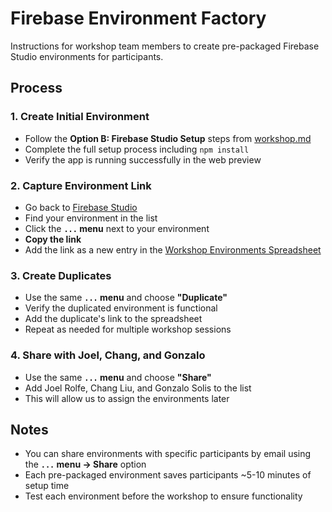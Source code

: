 # Firebase Environment Factory

Instructions for workshop team members to create pre-packaged Firebase Studio environments for participants.

## Process

### 1. Create Initial Environment
- Follow the **Option B: Firebase Studio Setup** steps from [workshop.md](./workshop.md)
- Complete the full setup process including `npm install`
- Verify the app is running successfully in the web preview

### 2. Capture Environment Link
- Go back to [Firebase Studio](https://studio.firebase.google.com/)
- Find your environment in the list
- Click the **`...` menu** next to your environment
- **Copy the link**
- Add the link as a new entry in the [Workshop Environments Spreadsheet](https://docs.google.com/spreadsheets/d/1hNdpYMsJJcs7cQlCuk5BVH5JbcF_5AU7NrCH2EZO42g/edit?gid=0#gid=0)

### 3. Create Duplicates
- Use the same **`...` menu** and choose **"Duplicate"**
- Verify the duplicated environment is functional
- Add the duplicate's link to the spreadsheet
- Repeat as needed for multiple workshop sessions

### 4. Share with Joel, Chang, and Gonzalo
- Use the same **`...` menu** and choose **"Share"**
- Add Joel Rolfe, Chang Liu, and Gonzalo Solis to the list
- This will allow us to assign the environments later

## Notes
- You can share environments with specific participants by email using the **`...` menu → Share** option
- Each pre-packaged environment saves participants ~5-10 minutes of setup time
- Test each environment before the workshop to ensure functionality

